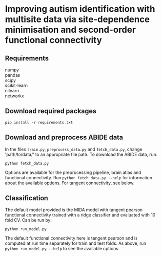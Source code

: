 # Improving autism identification with multisite data via site-dependence minimisation and second-order functional connectivity

## Requirements
numpy  
pandas  
scipy  
scikit-learn  
nilearn  
networkx
## Download required packages
```
pip install -r requirements.txt
```
## Download and preprocess ABIDE data
In the files ``train.py``, ``preprocess_data.py`` and ``fetch_data.py``, change 'path/to/data/' to an appropriate file path.
To download the ABIDE data, run:
```
python fetch_data.py
```
Options are available for the preprocessing pipeline, brain atlas and functional connectivity. Run `python fetch_data.py --help` for information about the available options. For tangent connectivity, see below.

## Classification
The default model provided is the MIDA model with tangent pearson functional connectivity trained with a ridge classifier and evaluated with 10 fold CV. Can be run by:
```
python run_model.py
```
The default functional connectivity here is tangent pearson and is computed at run time separately for train and test folds. As above, run `python run_model.py --help` to see the available options.
